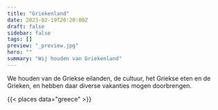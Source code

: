 ```yaml
---
title: "Griekenland"
date: 2023-02-19T20:20:00Z
draft: false
sidebar: false
tags: []
preview: "_preview.jpg"
hero: ""
summary: "Wij houden van Griekenland"
---
```


We houden van de Griekse eilanden, de cultuur, het Griekse eten en de Grieken, en hebben daar diverse vakanties mogen doorbrengen.

{{< places data="greece" >}}
